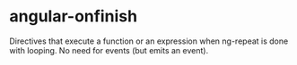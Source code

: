 angular-onfinish
================

Directives that execute a function or an expression when ng-repeat is done with looping. No need for events (but emits an event).
